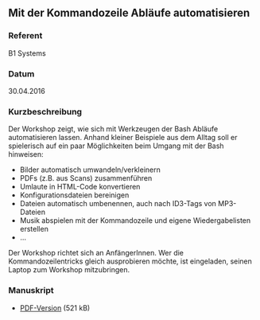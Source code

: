## Mit der Kommandozeile Abläufe automatisieren

### Referent
B1 Systems

### Datum
30.04.2016

### Kurzbeschreibung
Der Workshop zeigt, wie sich mit Werkzeugen der Bash Abläufe automatisieren
lassen. Anhand kleiner Beispiele aus dem Alltag soll er spielerisch auf ein
paar Möglichkeiten beim Umgang mit der Bash hinweisen:

* Bilder automatisch umwandeln/verkleinern
* PDFs (z.B. aus Scans) zusammenführen
* Umlaute in HTML-Code konvertieren
* Konfigurationsdateien bereinigen
* Dateien automatisch umbenennen, auch nach ID3-Tags von MP3-Dateien
* Musik abspielen mit der Kommandozeile und eigene Wiedergabelisten erstellen
* …

Der Workshop richtet sich an AnfängerInnen. Wer die Kommandozeilentricks gleich
ausprobieren möchte, ist eingeladen, seinen Laptop zum Workshop mitzubringen.


### Manuskript

* [PDF-Version](/download/Vortraege/lit2016-b1-systems-some-bashing.pdf) (521 kB)
